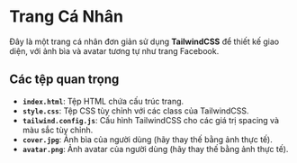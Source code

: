 # Trang Cá Nhân

Đây là một trang cá nhân đơn giản sử dụng **TailwindCSS** để thiết kế giao diện, với ảnh bìa và avatar tương tự như trang Facebook.

## Các tệp quan trọng

- **`index.html`**: Tệp HTML chứa cấu trúc trang.
- **`style.css`**: Tệp CSS tùy chỉnh với các class của TailwindCSS.
- **`tailwind.config.js`**: Cấu hình TailwindCSS cho các giá trị spacing và màu sắc tùy chỉnh.
- **`cover.jpg`**: Ảnh bìa của người dùng (hãy thay thế bằng ảnh thực tế).
- **`avatar.png`**: Ảnh avatar của người dùng (hãy thay thế bằng ảnh thực tế).
